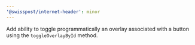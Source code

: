 ```yaml
---
'@swisspost/internet-header': minor
---
```


Add ability to toggle programmatically an overlay associated with a button using the `toggleOverlayById` method.
